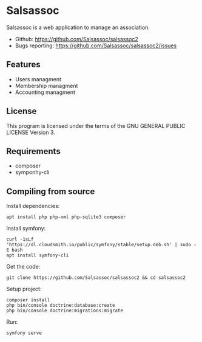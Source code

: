 Salsassoc
============

Salsassoc is a web application to manage an association.

- Github: https://github.com/Salsassoc/salsassoc2
- Bugs reporting: https://github.com/Salsassoc/salsassoc2/issues

Features
--------
- Users managment
- Membership managment
- Accounting managment

License
-------

This program is licensed under the terms of the GNU GENERAL PUBLIC LICENSE Version 3.

Requirements
------------

- composer
- symponhy-cli

Compiling from source
---------------------

Install dependencies:

    apt install php php-xml php-sqlite3 composer

Install symfony:

    curl -1sLf 'https://dl.cloudsmith.io/public/symfony/stable/setup.deb.sh' | sudo -E bash
    apt install symfony-cli

Get the code:

    git clone https://github.com/Salsassoc/salsassoc2 && cd salsassoc2

Setup project:

    composer install
    php bin/console doctrine:database:create
	php bin/console doctrine:migrations:migrate

Run:

    symfony serve


